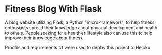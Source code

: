 # Fitness Blog With Flask

A blog website utilizing Flask, a Python "micro-framework", to help fitness enthusiasts spread their knowledge about physical development and health to others. People seeking for a healthier lifestyle also can use this to help improve their knowledge about fitness.

Procfile and requirements.txt were used to deploy this project to Heroku.
